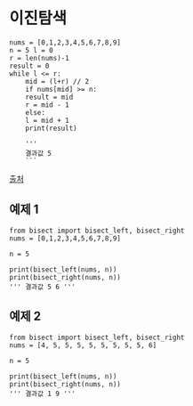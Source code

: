 # 이진탐색

```
nums = [0,1,2,3,4,5,6,7,8,9] 
n = 5 l = 0 
r = len(nums)-1 
result = 0 
while l <= r: 
    mid = (l+r) // 2 
    if nums[mid] >= n: 
    result = mid 
    r = mid - 1 
    else: 
    l = mid + 1 
    print(result) 
    
    ''' 
    결과값 5
    ```
```
[출처](https://programming119.tistory.com/196)

## 예제 1
```
from bisect import bisect_left, bisect_right 
nums = [0,1,2,3,4,5,6,7,8,9] 

n = 5 

print(bisect_left(nums, n)) 
print(bisect_right(nums, n)) 
''' 결과값 5 6 '''
```

## 예제 2
```
from bisect import bisect_left, bisect_right 
nums = [4, 5, 5, 5, 5, 5, 5, 5, 5, 6] 

n = 5 

print(bisect_left(nums, n)) 
print(bisect_right(nums, n)) 
''' 결과값 1 9 '''
```
